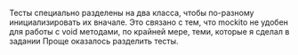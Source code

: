 Тесты специально разделены на два 
класса, чтобы по-разному инициализировать
их вначале. Это связано с тем, что
mockito не удобен для работы с void методами,
по крайней мере, теми, которые я сделал в задании
Проще оказалось разделить тесты.